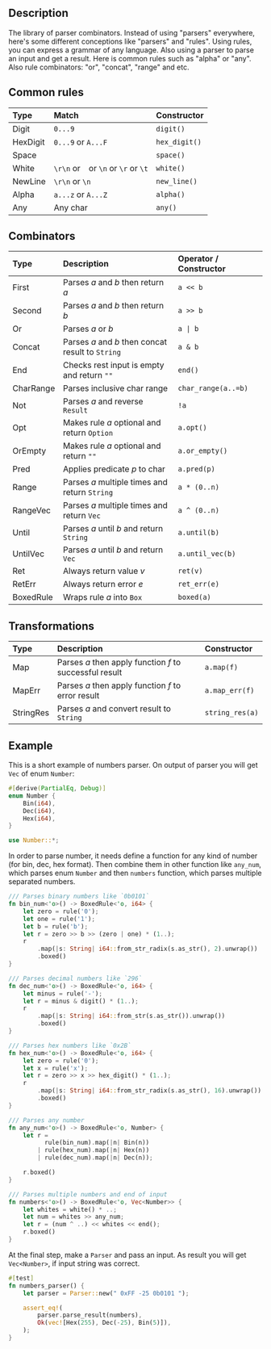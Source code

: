 ## Description
The library of parser combinators.
Instead of using "parsers" everywhere, here's some different conceptions like "parsers" and "rules".
Using rules, you can express a grammar of any language. Also using a parser to parse an input and get a result.
Here is common rules such as "alpha" or "any". Also rule combinators: "or", "concat", "range" and etc.

## Common rules
| Type     | Match                                   | Constructor   |
|:---------|:----------------------------------------|:--------------|
| Digit    | `0...9`                                 | `digit()`     |
| HexDigit | `0...9` or `A...F`                      | `hex_digit()` |
| Space    | ` `                                     | `space()`     |
| White    | `\r\n` or ` ` or `\n` or `\r` or `\t`   | `white()`     |
| NewLine  | `\r\n` or `\n`                          | `new_line()`  |
| Alpha    | `a...z` or `A...Z`                      | `alpha()`     |
| Any      | Any char                                | `any()`       |

## Combinators
| Type      | Description                                       | Operator / Constructor  |
|:----------|:--------------------------------------------------|:------------------------|
| First     | Parses *a* and *b* then return *a*                | `a << b`                |
| Second    | Parses *a* and *b* then return *b*                | `a >> b`                |
| Or        | Parses *a* or *b*                                 | <code>a &#124; b</code> |
| Concat    | Parses *a* and *b* then concat result to `String` | `a & b`                 |
| End       | Checks rest input is empty and return `""`        | `end()`                 |
| CharRange | Parses inclusive char range                       | `char_range(a..=b)`     |
| Not       | Parses *a* and reverse `Result`                   | `!a`                    |
| Opt       | Makes rule *a* optional and return `Option`       | `a.opt()`               |
| OrEmpty   | Makes rule *a* optional and return `""`           | `a.or_empty()`          |
| Pred      | Applies predicate *p* to char                     | `a.pred(p)`             |
| Range     | Parses *a* multiple times and return `String`     | `a * (0..n)`            |
| RangeVec  | Parses *a* multiple times and return `Vec`        | `a ^ (0..n)`            |
| Until     | Parses *a* until *b* and return `String`          | `a.until(b)`            |
| UntilVec  | Parses *a* until *b* and return `Vec`             | `a.until_vec(b)`        |
| Ret       | Always return value *v*                           | `ret(v)`                |
| RetErr    | Always return error *e*                           | `ret_err(e)`            |
| BoxedRule | Wraps rule *a* into `Box`                         | `boxed(a)`              |

## Transformations
| Type      | Description                                             | Constructor            |
|:----------|:--------------------------------------------------------|:-----------------------|
| Map       | Parses *a* then apply function *f* to successful result | `a.map(f)`             |
| MapErr    | Parses *a* then apply function *f* to error result      | `a.map_err(f)`         |
| StringRes | Parses *a* and convert result to `String`               | `string_res(a)`        |

## Example

This is a short example of numbers parser. On output of parser you will get `Vec` of enum `Number`:
```rust
#[derive(PartialEq, Debug)]
enum Number {
    Bin(i64),
    Dec(i64),
    Hex(i64),
}

use Number::*;
```

In order to parse number, it needs define a function for any kind of number (for bin, dec, hex format).
Then combine them in other function like `any_num`, which parses enum `Number` and then `numbers` function, which parses multiple separated numbers.
```rust
/// Parses binary numbers like `0b0101`
fn bin_num<'o>() -> BoxedRule<'o, i64> {
    let zero = rule('0');
    let one = rule('1');
    let b = rule('b');
    let r = zero >> b >> (zero | one) * (1..);
    r
        .map(|s: String| i64::from_str_radix(s.as_str(), 2).unwrap())
        .boxed()
}

/// Parses decimal numbers like `296`
fn dec_num<'o>() -> BoxedRule<'o, i64> {
    let minus = rule('-');
    let r = minus & digit() * (1..);
    r
        .map(|s: String| i64::from_str(s.as_str()).unwrap())
        .boxed()
}

/// Parses hex numbers like `0x2B`
fn hex_num<'o>() -> BoxedRule<'o, i64> {
    let zero = rule('0');
    let x = rule('x');
    let r = zero >> x >> hex_digit() * (1..);
    r
        .map(|s: String| i64::from_str_radix(s.as_str(), 16).unwrap())
        .boxed()
}

/// Parses any number
fn any_num<'o>() -> BoxedRule<'o, Number> {
    let r =
          rule(bin_num).map(|n| Bin(n))
        | rule(hex_num).map(|n| Hex(n))
        | rule(dec_num).map(|n| Dec(n));

    r.boxed()
}

/// Parses multiple numbers and end of input
fn numbers<'o>() -> BoxedRule<'o, Vec<Number>> {
    let whites = white() * ..;
    let num = whites >> any_num;
    let r = (num ^ ..) << whites << end();
    r.boxed()
}
```

At the final step, make a `Parser` and pass an input.
As result you will get `Vec<Number>`, if input string was correct.
```rust
#[test]
fn numbers_parser() {
    let parser = Parser::new(" 0xFF -25 0b0101 ");

    assert_eq!(
        parser.parse_result(numbers),
        Ok(vec![Hex(255), Dec(-25), Bin(5)]),
    );
}
```
